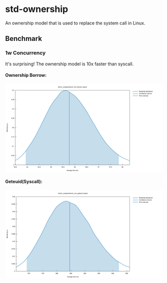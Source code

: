 # std-ownership
An ownership model that is used to replace the system call in Linux.
## Benchmark

### 1w Concurrency

It's surprising! The ownership model is 10x faster than syscall.

#### Ownership Borrow:
[![ownership](benches/typical_ownership.svg)](benches/typical_ownership.svg)

#### Geteuid(Syscall):
[![geteuid](benches/typical_geteuid.svg)](benches/typical_geteuid.svg)

